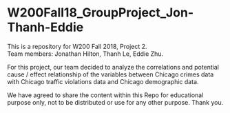# W200Fall18_GroupProject_Jon-Thanh-Eddie

This is a repository for W200 Fall 2018, Project 2. 
<br />
Team members: Jonathan Hilton, Thanh Le, Eddie Zhu.

For this project, our team decided to analyze the correlations and potential cause / effect relationship of the variables between Chicago crimes data with Chicago traffic violations data and Chicago demographic data. 

We have agreed to share the content within this Repo for educational purpose only, not to be distributed or use for any other purpose.  Thank you.
